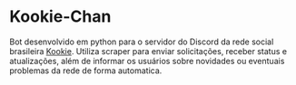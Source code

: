 # Kookie-Chan
Bot desenvolvido em python para o servidor do Discord da rede social brasileira [Kookie](kookie.app). Utiliza scraper para enviar solicitações, receber status e atualizações, além de informar os usuários sobre novidades ou eventuais problemas da rede de forma automatica.
